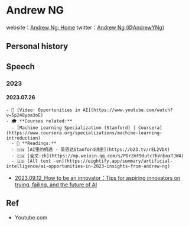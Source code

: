 # Andrew NGwebsite：[Andrew Ng: Home](https://www.andrewng.org/)twitter：[Andrew Ng (@AndrewYNg)](https://twitter.com/AndrewYNg)## Personal history## Speech### 2023#### 2023.07.26	- 🎥 [Video: Opportunities in AI](https://www.youtube.com/watch?v=5p248yoa3oE)	- 🎓 **Courses related:**	  - [Machine Learning Specialization (Stanford) | Coursera](https://www.coursera.org/specializations/machine-learning-introduction)	  - 📜 **Readings:**	  - 🇨🇳 [AI里的机遇 - 吴恩达Stanford讲座](https://b23.tv/rEL2VbX)	  - 🇨🇳 [全文-zh](https://mp.weixin.qq.com/s/PDrZmt9dutc7hVnboxTJWA)	  - 🇺🇸 [All text -en](https://eightify.app/summary/artificial-intelligence/ai-opportunities-in-2023-insights-from-andrew-ng)- [2023.09.12_How to be an innovator：Tips for aspiring innovators on trying, failing, and the future of AI](https://www.technologyreview.com/2023/09/12/1078367/andrew-ng-innovator-ai/)## Ref- Youtube.com